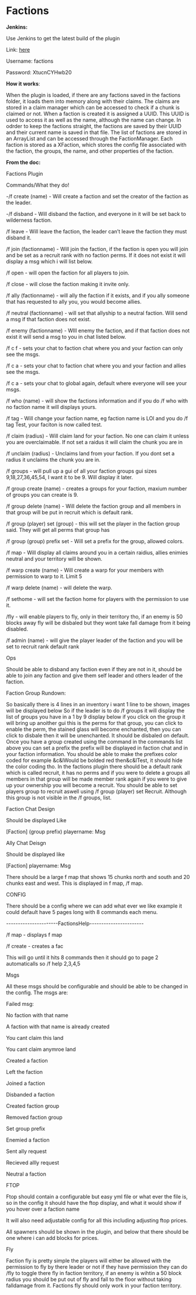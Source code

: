 # Factions

<strong>Jenkins:</strong>

Use Jenkins to get the latest build of the plugin

Link: [here](http://xwy.pw)

Username: factions

Password: XtucnCYHwb20

<strong>How it works</strong>:

When the plugin is loaded, if there are any factions saved in the factions folder, it loads them into memory along with their claims.
The claims are stored in a claim manager which can be accessed to check if a chunk is claimed or not.
When a faction is created it is assigned a UUID.  This UUID is used to access it as well as the name, although the name can change.  In odrder to keep the factions straight, the factions are saved by their UUID and their current name is saved in that file.  The list of factions are stored in an ArrayList and can be accessed through the FactionManager.  Each faction is stored as a XFaction, which stores the config file associated with the faction, the groups, the name, and other properties of the faction.

<strong>From the doc:</strong>

Factions Plugin

Commands/What they do!

-/f create (name) - Will create a faction and set the creator of the faction as the leader.

-/f disband - Will disband the faction, and everyone in it will be set back to wilderness faction.

/f leave - Will leave the faction, the leader can’t leave the faction they must disband it.

/f join (factionname) - Will join the faction, if the faction is open you will join and be set as a recruit rank with no faction perms. If it does not  exist it will display a msg which i will list below.

/f open - will open the faction for all players to join.

/f close - will close the faction making it invite only.

/f ally (factionname) - will ally the faction if it exists, and if you ally someone that has requested to ally you, you would become allies.

/f neutral (factionname) - will set that allyship to a neutral faction. Will send a msg if that faction does not exist. 

/f enemy (factionname) - WIll enemy the faction, and if that faction does not exist it will send a msg to you in chat listed below.

/f c f - sets your chat to faction chat where you and your faction can only see the msgs.

/f c a - sets your chat to faction chat where you and your faction and allies see the msgs.

/f c a - sets your chat to global again, default where everyone will see your msgs.

/f who (name) - will show the factions information and if you do /f who with no faction name it will displays yours.

/f tag - Will change your faction name, eg faction name is LOl and you do /f tag Test, your faciton is now called test.

/f claim (radius) - Will claim land for your faction. No one can claim it unless you are overclaimable. If not set a raidus it will claim the chunk you are in

/f unclaim (radius) - Unclaims land from your faction. If you dont set a radius it unclaims the chunk you are in.

/f groups - will pull up a gui of all your faction groups gui sizes 9,18,27,36,45,54, I want it to be 9. Will display it later.

/f group create (name) - creates a groups for your faction, maxium number of groups you can create is 9.

/f group delete (name) - Will delete the faction group and all members in that group will be put in recruit which is default rank.

/f group (player) set (group) - this will set the player in the faction group said. They will get all perms that group has

/f group (group) prefix set - Will set a prefix for the group, allowed colors.

/f map - Will display all claims around you in a certain raidius, allies enimies neutral and your territory will be shown.

/f warp create (name) - Will create a warp for your members with permission to warp to it. Limit 5

/f warp delete (name) - will delete the warp.

/f sethome - will set the faction home for players with the permission to use it.

/fly - will enable players to fly, only in their territory tho, if an enemy is 50 blocks away fly will be disbaled but they wont take fall damage from it being disabled.

/f admin (name) - will give the player leader of the faction and you will be set to recruit rank default rank





Ops

Should be able to disband any faction even if they are not in it, should be able to join any faction and give them self leader and others leader of the faction.

Faction Group Rundown:

So basically there is 4 lines in an inventory i want 1 line to be shown, images will be displayed below So if the leader is to do /f groups it will display the list of groups you have in a 1 by 9  display below if you click on the group it will bring up anoither gui this is the perms for that group, you can click to enable the perm, the stained glass will become enchanted, then you can click to disbale then it will be unenchanted. It should be disbaled on default. Once you have a group created using the command in the commands list above you can set a prefix the prefix will be displayed in faction chat and in your faction information. You should be able to make the prefixes color coded for example &c&lWould be bolded red then&c&lTest, it should hide the color coding tho. In the factions plugin there should be a default rank which is called recruit, it has no perms and if you were to delete a groups all members in that group will be made member rank again if you were to give up your ownership you will become a recruit. You should be able to set players group to recruit aswell using /f group (player) set Recruit. Although this group is not visible in the /f groups, list.

Faction Chat Design

Should be displayed Like

\[Faction\] (group prefix) playername: Msg

Ally Chat Deisgn

Should be displayed like

\[Faction\] playername: Msg

There should be a large f map that shows 15 chunks north and south and 20 chunks east and west. This is displayed in f map, /f map.














CONFIG

There should be a config where we can add what ever we like example it could default have 5 pages long with 8 commands each menu.

----------------------FactionsHelp-----------------------

/f map - displays f map

/f create - creates a fac


This will go until it hits 8 commands then it should go to page 2 automaticalls so /f help 2,3,4,5 

Msgs

All these msgs should be configurable and should be able to be changed in the config. The msgs are:

Failed msg:

No faction with that name

A faction with that name is already created

You cant claim this land

You cant claim anymroe land

Created a faction

Left the faction

Joined a faction

Disbanded a faction

Created faction group

Removed faction group

Set group prefix

Enemied a faction

Sent ally request

Recieved allly request

Neutral a faction

FTOP

Ftop should contain a configurable but easy yml file or what ever the file is, so in the config it should have the ftop display, and what it would show if you hover over a faction name

It will also need adjustable config for all this including adjusting ftop prices.

All spawners should be shown in the plugin, and below that there should be one where i can add blocks for prices.

Fly

Faction fly is pretty simple the players will either be allowed with the permission to fly by there leader or not if they have permission they can do /fly to toggle there fly in faction territory, if an enemy is wihtin a 50 block radius you should be put out of fly and fall to the floor without taking falldamage from it. Factions fly should only work in your faction territory.
